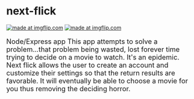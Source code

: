 # next-flick
<a href="https://imgflip.com/gif/1xk90r"><img src="https://i.imgflip.com/1xk90r.gif" title="made at imgflip.com"/></a>
<a href="https://imgflip.com/gif/1xkc1e"><img src="https://i.imgflip.com/1xkc1e.gif" title="made at imgflip.com"/></a>
<p style="font-size:18px">
    Node/Express app
    This app attempts to solve a problem...that problem being wasted, lost forever time trying to decide on a movie to watch. It's
    an epidemic. Next flick allows the user to create an account and customize their settings so that the return results are favorable.
    It will eventually be able to choose a movie for you thus removing the deciding horror.
</p>
